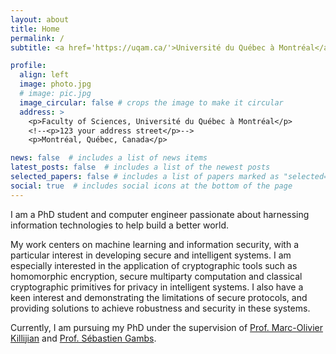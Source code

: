 ```yaml
---
layout: about
title: Home
permalink: /
subtitle: <a href='https://uqam.ca/'>Université du Québec à Montréal</a>

profile:
  align: left
  image: photo.jpg
  # image: pic.jpg
  image_circular: false # crops the image to make it circular
  address: >
    <p>Faculty of Sciences, Université du Québec à Montréal</p>
    <!--<p>123 your address street</p>-->
    <p>Montréal, Québec, Canada</p>

news: false  # includes a list of news items
latest_posts: false  # includes a list of the newest posts
selected_papers: false # includes a list of papers marked as "selected={true}"
social: true  # includes social icons at the bottom of the page
---
```


I am a PhD student and computer engineer passionate about harnessing information technologies to help build a better world.

My work centers on machine learning and information security, with a particular interest in developing secure and intelligent systems. I am especially interested in the application of cryptographic tools such as homomorphic encryption, secure multiparty computation and classical cryptographic primitives for privacy in intelligent systems. I also have a keen interest and demonstrating the limitations of secure protocols, and providing solutions to achieve robustness and security in these systems.

Currently, I am pursuing my PhD under the supervision of [Prof. Marc-Olivier Killijian](https://kirija.github.io/) and [Prof. Sébastien Gambs](https://professeurs.uqam.ca/professeur/gambs.sebastien/).
